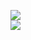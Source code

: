 [![](https://img.shields.io/badge/Made%20With-Github%20Spray-lightgrey.svg?style=for-the-badge&logo=github)](https://github.com/Annihil/github-spray#30991)  
[![](https://i.imgur.com/2DrTn0Z.gif)](https://github.com/Annihil/github-spray)